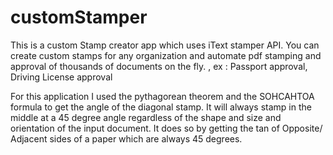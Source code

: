# customStamper
This is a custom Stamp creator app which uses iText stamper API. You can create custom stamps for any organization and automate pdf stamping  and approval of thousands of documents on the fly. , ex : Passport approval, Driving License approval


For this application I used the pythagorean theorem and the SOHCAHTOA formula to get the angle of the diagonal stamp. It will always stamp in the middle at a 45 degree angle regardless of the shape and size and orientation of the input document. It does so by getting the tan of Opposite/ Adjacent sides of a paper which are always 45 degrees. 
